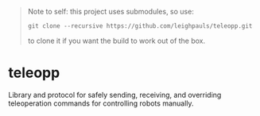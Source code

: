> Note to self: this project uses submodules, so use:
> ```
> git clone --recursive https://github.com/leighpauls/teleopp.git
> ```
> to clone it if you want the build to work out of the box.

# teleopp
Library and protocol for safely sending, receiving, and overriding teleoperation commands for controlling robots manually.
